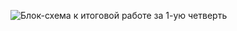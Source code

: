 ![Блок-схема к итоговой работе за 1-ую четверть](https://github.com/malvinaradzhabova/Final_Work/edit/main/Block_diagram.md/блок-схема.jpg)
